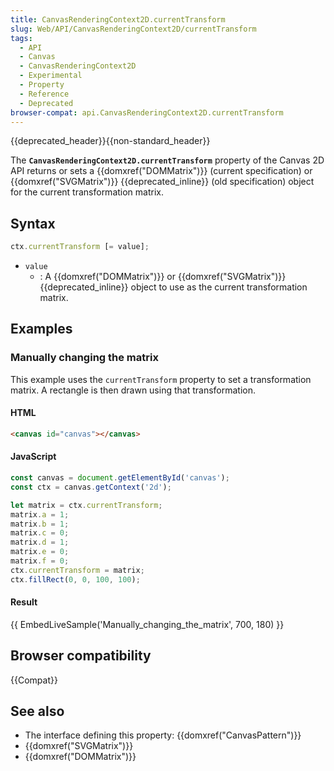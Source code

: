 ```yaml
---
title: CanvasRenderingContext2D.currentTransform
slug: Web/API/CanvasRenderingContext2D/currentTransform
tags:
  - API
  - Canvas
  - CanvasRenderingContext2D
  - Experimental
  - Property
  - Reference
  - Deprecated
browser-compat: api.CanvasRenderingContext2D.currentTransform
---
```

{{deprecated_header}}{{non-standard_header}}

The
**`CanvasRenderingContext2D.currentTransform`**
property of the Canvas 2D API returns or sets a {{domxref("DOMMatrix")}} (current
specification) or {{domxref("SVGMatrix")}} {{deprecated_inline}} (old specification)
object for the current transformation matrix.

## Syntax

```js
ctx.currentTransform [= value];
```

- `value`
  - : A {{domxref("DOMMatrix")}} or {{domxref("SVGMatrix")}} {{deprecated_inline}} object
    to use as the current transformation matrix.

## Examples

### Manually changing the matrix

This example uses the `currentTransform` property to set a transformation
matrix. A rectangle is then drawn using that transformation.

#### HTML

```html
<canvas id="canvas"></canvas>
```

#### JavaScript

```js
const canvas = document.getElementById('canvas');
const ctx = canvas.getContext('2d');

let matrix = ctx.currentTransform;
matrix.a = 1;
matrix.b = 1;
matrix.c = 0;
matrix.d = 1;
matrix.e = 0;
matrix.f = 0;
ctx.currentTransform = matrix;
ctx.fillRect(0, 0, 100, 100);
```

#### Result

{{ EmbedLiveSample('Manually_changing_the_matrix', 700, 180) }}

## Browser compatibility

{{Compat}}

## See also

- The interface defining this property: {{domxref("CanvasPattern")}}
- {{domxref("SVGMatrix")}}
- {{domxref("DOMMatrix")}}
